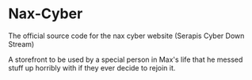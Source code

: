 # Nax-Cyber
The official source code for the nax cyber website (Serapis Cyber Down Stream)

A storefront to be used by a special person in Max's life that he messed stuff up horribly with if they ever decide to rejoin it.
